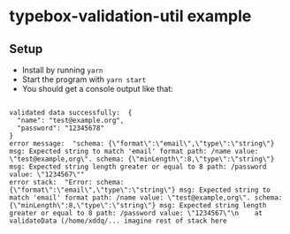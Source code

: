 # typebox-validation-util example

## Setup

- Install by running `yarn`
- Start the program with `yarn start`
- You should get a console output like that:

```

validated data successfully:  {
  "name": "test@example.org",
  "password": "12345678"
}
error message:  "schema: {\"format\":\"email\",\"type\":\"string\"} msg: Expected string to match 'email' format path: /name value: \"test@example,org\". schema: {\"minLength\":8,\"type\":\"string\"} msg: Expected string length greater or equal to 8 path: /password value: \"1234567\""
error stack:  "Error: schema: {\"format\":\"email\",\"type\":\"string\"} msg: Expected string to match 'email' format path: /name value: \"test@example,org\". schema: {\"minLength\":8,\"type\":\"string\"} msg: Expected string length greater or equal to 8 path: /password value: \"1234567\"\n    at validateData (/home/xddq/... imagine rest of stack here

```
